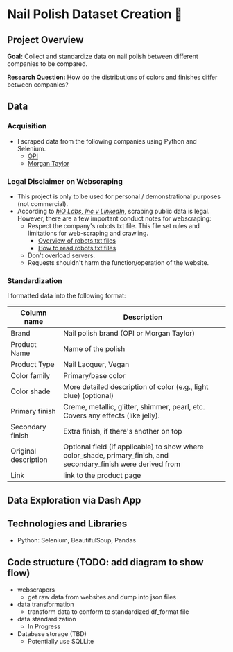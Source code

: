 # Nail Polish Dataset Creation 💅

## Project Overview

**Goal:** Collect and standardize data on nail polish between different companies to be compared. <br>

**Research Question:** How do the distributions of colors and finishes differ between companies? 

## Data
### Acquisition
- I scraped data from the following companies using Python and Selenium.
  - [OPI](https://www.opi.com/)
  - [Morgan Taylor](https://gelish.com/)
### Legal Disclaimer on Webscraping
- This project is only to be used for personal / demonstrational purposes (not commercial).
- According to [_hiQ Labs, Inc v LinkedIn_](https://techcrunch.com/2022/04/18/web-scraping-legal-court/), scraping public data is legal. However, there are a few important conduct notes for webscraping:
  -  Respect the company's robots.txt file. This file set rules and limitations for web-scraping and crawling.
     - [Overview of robots.txt files](https://yoast.com/ultimate-guide-robots-txt/)
     - [How to read robots.txt files](https://www.zenrows.com/blog/robots-txt-web-scraping#most-common-robots-txt-rules) 
  -  Don't overload servers.
  -  Requests shouldn't harm the function/operation of the website.
   
### Standardization
I formatted data into the following format:

| Column name | Description 
| ----------- | ----------- 
Brand | Nail polish brand (OPI or Morgan Taylor)
Product Name | Name of the polish 
Product Type | Nail Lacquer, Vegan
Color family | Primary/base color 
Color shade | More detailed description of color (e.g., light blue) (optional)
Primary finish | Creme, metallic, glitter, shimmer, pearl, etc. Covers any effects (like jelly).
Secondary finish | Extra finish, if there's another on top
Original description | Optional field (if applicable) to show where color_shade, primary_finish, and secondary_finish were derived from
Link | link to the product page

## Data Exploration via Dash App


## Technologies and Libraries
- Python: Selenium, BeautifulSoup, Pandas 


## Code structure (TODO: add diagram to show flow)
- webscrapers
  - get raw data from websites and dump into json files
- data transformation
  - transform data to conform to standardized df_format file
- data standardization
  - In Progress
- Database storage (TBD)
  - Potentially use SQLLite
